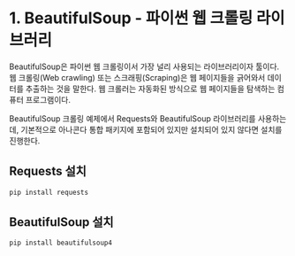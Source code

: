 # 1. BeautifulSoup - 파이썬 웹 크롤링 라이브러리
BeautifulSoup은 파이썬 웹 크롤링이서 가장 널리 사용되는 라이브러리이자 툴이다.  
웹 크롤링(Web crawling) 또는 스크래핑(Scraping)은 웹 페이지들을 긁어와서 데이터를 추출하는 것을 말한다. 웹 크롤러는 자동화된 방식으로 웹 페이지들을 탐색하는 컴퓨터 프로그램이다.

BeautifulSoup 크롤링 예제에서 Requests와 BeautifulSoup 라이브러리를 사용하는데, 기본적으로 아나콘다 통합 패키지에 포함되어 있지만 설치되어 있지 않다면 설치를 진행한다.

## Requests 설치
```python
pip install requests
```

## BeautifulSoup 설치
```python
pip install beautifulsoup4
```